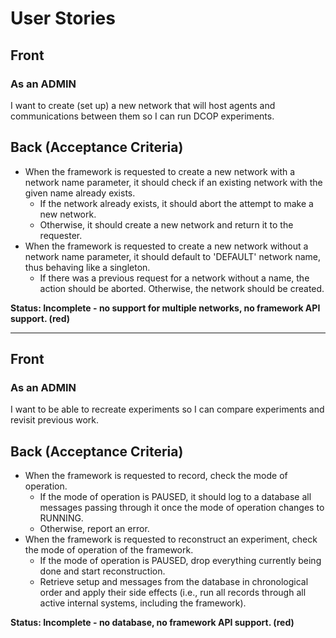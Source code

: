 # User Stories

## Front

### As an ADMIN
I want to create (set up) a new network that will host agents and communications between them
so I can run DCOP experiments.

## Back (Acceptance Criteria)
- When the framework is requested to create a new network with a network name parameter, it should check if an existing network with the given name already exists.
  - If the network already exists, it should abort the attempt to make a new network.
  - Otherwise, it should create a new network and return it to the requester.
- When the framework is requested to create a new network without a network name parameter, it should default to 'DEFAULT' network name, thus behaving like a singleton.
  - If there was a previous request for a network without a name, the action should be aborted. Otherwise, the network should be created.

**Status: Incomplete - no support for multiple networks, no framework API support. (red)**

---

## Front

### As an ADMIN
I want to be able to recreate experiments
so I can compare experiments and revisit previous work.

## Back (Acceptance Criteria)
- When the framework is requested to record, check the mode of operation.
  - If the mode of operation is PAUSED, it should log to a database all messages passing through it once the mode of operation changes to RUNNING.
  - Otherwise, report an error.
- When the framework is requested to reconstruct an experiment, check the mode of operation of the framework.
  - If the mode of operation is PAUSED, drop everything currently being done and start reconstruction.
  - Retrieve setup and messages from the database in chronological order and apply their side effects (i.e., run all records through all active internal systems, including the framework).

**Status: Incomplete - no database, no framework API support. (red)**

